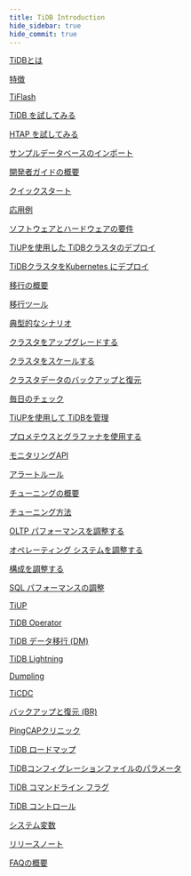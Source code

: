 ```yaml
---
title: TiDB Introduction
hide_sidebar: true
hide_commit: true
---
```


<LearningPathContainer platform="tidb" title="TiDB" subTitle="TiDB is an open-source distributed SQL database that supports Hybrid Transactional and Analytical Processing (HTAP) workloads. Find the guide, samples, and references you need to use TiDB.">

<!-- Localization note for TiDB:

- English: use distributed SQL, and start to emphasize HTAP
- Chinese: can keep "NewSQL" and emphasize one-stop real-time HTAP ("一栈式实时 HTAP")
- Japanese: use NewSQL because it is well-recognized

-->

<LearningPath label="Learn" icon="cloud1">

[<a href="https://docs.pingcap.com/tidb/v7.1/overview">TiDBとは</a>](https://docs.pingcap.com/tidb/v7.1/overview)

[<a href="https://docs.pingcap.com/tidb/v7.1/basic-features">特徴</a>](https://docs.pingcap.com/tidb/v7.1/basic-features)

[<a href="https://docs.pingcap.com/tidb/v7.1/tiflash-overview">TiFlash</a>](https://docs.pingcap.com/tidb/v7.1/tiflash-overview)

</LearningPath>

<LearningPath label="Try" icon="cloud5">

[<a href="https://docs.pingcap.com/tidb/v7.1/quick-start-with-tidb">TiDB を試してみる</a>](https://docs.pingcap.com/tidb/v7.1/quick-start-with-tidb)

[<a href="https://docs.pingcap.com/tidb/v7.1/quick-start-with-htap">HTAP を試してみる</a>](https://docs.pingcap.com/tidb/v7.1/quick-start-with-htap)

[<a href="https://docs.pingcap.com/tidb/v7.1/import-example-data">サンプルデータベースのインポート</a>](https://docs.pingcap.com/tidb/v7.1/import-example-data)

</LearningPath>

<LearningPath label="Develop" icon="doc8">

[<a href="https://docs.pingcap.com/tidb/v7.1/dev-guide-overview">開発者ガイドの概要</a>](https://docs.pingcap.com/tidb/v7.1/dev-guide-overview)

[<a href="https://docs.pingcap.com/tidb/v7.1/dev-guide-build-cluster-in-cloud">クイックスタート</a>](https://docs.pingcap.com/tidb/v7.1/dev-guide-build-cluster-in-cloud)

[<a href="https://docs.pingcap.com/tidb/v7.1/dev-guide-sample-application-java-spring-boot">応用例</a>](https://docs.pingcap.com/tidb/v7.1/dev-guide-sample-application-java-spring-boot)

</LearningPath>

<LearningPath label="Deploy" icon="deploy">

[<a href="https://docs.pingcap.com/tidb/v7.1/hardware-and-software-requirements">ソフトウェアとハードウェアの要件</a>](https://docs.pingcap.com/tidb/v7.1/hardware-and-software-requirements)

[<a href="https://docs.pingcap.com/tidb/v7.1/production-deployment-using-tiup">TiUPを使用した TiDBクラスタのデプロイ</a>](https://docs.pingcap.com/tidb/v7.1/production-deployment-using-tiup)

[<a href="https://docs.pingcap.com/tidb-in-kubernetes/stable">TiDBクラスタをKubernetes にデプロイ</a>](https://docs.pingcap.com/tidb-in-kubernetes/stable)

</LearningPath>

<LearningPath label="Migrate" icon="cloud3">

[<a href="https://docs.pingcap.com/tidb/v7.1/migration-overview">移行の概要</a>](https://docs.pingcap.com/tidb/v7.1/migration-overview)

[<a href="https://docs.pingcap.com/tidb/v7.1/migration-tools">移行ツール</a>](https://docs.pingcap.com/tidb/v7.1/migration-tools)

[<a href="https://docs.pingcap.com/tidb/v7.1/migrate-aurora-to-tidb">典型的なシナリオ</a>](https://docs.pingcap.com/tidb/v7.1/migrate-aurora-to-tidb)

</LearningPath>

<LearningPath label="Maintain" icon="maintain">

[<a href="https://docs.pingcap.com/tidb/v7.1/upgrade-tidb-using-tiup">クラスタをアップグレードする</a>](https://docs.pingcap.com/tidb/v7.1/upgrade-tidb-using-tiup)

[<a href="https://docs.pingcap.com/tidb/v7.1/scale-tidb-using-tiup">クラスタをスケールする</a>](https://docs.pingcap.com/tidb/v7.1/scale-tidb-using-tiup)

[<a href="https://docs.pingcap.com/tidb/v7.1/backup-and-restore-overview">クラスタデータのバックアップと復元</a>](https://docs.pingcap.com/tidb/v7.1/backup-and-restore-overview)

[<a href="https://docs.pingcap.com/tidb/v7.1/daily-check">毎日のチェック</a>](https://docs.pingcap.com/tidb/v7.1/daily-check)

[<a href="https://docs.pingcap.com/tidb/v7.1/maintain-tidb-using-tiup">TiUPを使用して TiDBを管理</a>](https://docs.pingcap.com/tidb/v7.1/maintain-tidb-using-tiup)

</LearningPath>

<LearningPath label="Monitor" icon="cloud6">

[<a href="https://docs.pingcap.com/tidb/v7.1/tidb-monitoring-framework">プロメテウスとグラファナを使用する</a>](https://docs.pingcap.com/tidb/v7.1/tidb-monitoring-framework)

[<a href="https://docs.pingcap.com/tidb/v7.1/tidb-monitoring-api">モニタリングAPI</a>](https://docs.pingcap.com/tidb/v7.1/tidb-monitoring-api)

[<a href="https://docs.pingcap.com/tidb/v7.1/alert-rules">アラートルール</a>](https://docs.pingcap.com/tidb/v7.1/alert-rules)

</LearningPath>

<LearningPath label="Tune" icon="tidb-cloud-tune">

[<a href="https://docs.pingcap.com/tidb/v7.1/performance-tuning-overview">チューニングの概要</a>](https://docs.pingcap.com/tidb/v7.1/performance-tuning-overview)

[<a href="https://docs.pingcap.com/tidb/v7.1/performance-tuning-methods">チューニング方法</a>](https://docs.pingcap.com/tidb/v7.1/performance-tuning-methods)

[<a href="https://docs.pingcap.com/tidb/v7.1/performance-tuning-practices">OLTP パフォーマンスを調整する</a>](https://docs.pingcap.com/tidb/v7.1/performance-tuning-practices)

[<a href="https://docs.pingcap.com/tidb/v7.1/tune-operating-system">オペレーティング システムを調整する</a>](https://docs.pingcap.com/tidb/v7.1/tune-operating-system)

[<a href="https://docs.pingcap.com/tidb/v7.1/configure-memory-usage">構成を調整する</a>](https://docs.pingcap.com/tidb/v7.1/configure-memory-usage)

[<a href="https://docs.pingcap.com/tidb/v7.1/sql-tuning-overview">SQL パフォーマンスの調整</a>](https://docs.pingcap.com/tidb/v7.1/sql-tuning-overview)

</LearningPath>

<LearningPath label="Tools" icon="doc7">

[<a href="https://docs.pingcap.com/tidb/v7.1/tiup-overview">TiUP</a>](https://docs.pingcap.com/tidb/v7.1/tiup-overview)

[<a href="https://docs.pingcap.com/tidb/v7.1/tidb-operator-overview">TiDB Operator</a>](https://docs.pingcap.com/tidb/v7.1/tidb-operator-overview)

[<a href="https://docs.pingcap.com/tidb/v7.1/dm-overview">TiDB データ移行 (DM)</a>](https://docs.pingcap.com/tidb/v7.1/dm-overview)

[<a href="https://docs.pingcap.com/tidb/v7.1/tidb-lightning-overview">TiDB Lightning</a>](https://docs.pingcap.com/tidb/v7.1/tidb-lightning-overview)

[<a href="https://docs.pingcap.com/tidb/v7.1/dumpling-overview">Dumpling</a>](https://docs.pingcap.com/tidb/v7.1/dumpling-overview)

[<a href="https://docs.pingcap.com/tidb/v7.1/ticdc-overview">TiCDC</a>](https://docs.pingcap.com/tidb/v7.1/ticdc-overview)

[<a href="https://docs.pingcap.com/tidb/v7.1/backup-and-restore-overview">バックアップと復元 (BR)</a>](https://docs.pingcap.com/tidb/v7.1/backup-and-restore-overview)

[<a href="https://docs.pingcap.com/tidb/v7.1/clinic-introduction">PingCAPクリニック</a>](https://docs.pingcap.com/tidb/v7.1/clinic-introduction)

</LearningPath>

<LearningPath label="Reference" icon="cloud-dev">

[<a href="https://docs.pingcap.com/tidb/dev/tidb-roadmap">TiDB ロードマップ</a>](https://docs.pingcap.com/tidb/dev/tidb-roadmap)

[<a href="https://docs.pingcap.com/tidb/v7.1/tidb-configuration-file">TiDBコンフィグレーションファイルのパラメータ</a>](https://docs.pingcap.com/tidb/v7.1/tidb-configuration-file)

[<a href="https://docs.pingcap.com/tidb/v7.1/command-line-flags-for-tidb-configuration">TiDB コマンドライン フラグ</a>](https://docs.pingcap.com/tidb/v7.1/command-line-flags-for-tidb-configuration)

[<a href="https://docs.pingcap.com/tidb/v7.1/tidb-control">TiDB コントロール</a>](https://docs.pingcap.com/tidb/v7.1/tidb-control)

[<a href="https://docs.pingcap.com/tidb/v7.1/system-variables">システム変数</a>](https://docs.pingcap.com/tidb/v7.1/system-variables)

[<a href="https://docs.pingcap.com/tidb/v7.1/release-notes">リリースノート</a>](https://docs.pingcap.com/tidb/v7.1/release-notes)

[<a href="https://docs.pingcap.com/tidb/v7.1/faq-overview">FAQの概要</a>](https://docs.pingcap.com/tidb/v7.1/faq-overview)

</LearningPath>

</LearningPathContainer>
